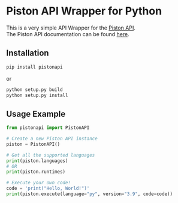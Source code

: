# Piston API Wrapper for Python

This is a very simple API Wrapper for the [Piston API](https://github.com/engineer-man/piston).  
The Piston API documentation can be found [here](https://github.com/engineer-man/piston#Public-API).


## Installation
```sh
pip install pistonapi
```

or
```sh
python setup.py build
python setup.py install
```


## Usage Example

```python
from pistonapi import PistonAPI

# Create a new Piston API instance
piston = PistonAPI()

# Get all the supported languages
print(piston.languages)
# OR
print(piston.runtimes)

# Execute your own code!
code = 'print("Hello, World!")'
print(piston.execute(language="py", version="3.9", code=code))
```
